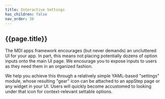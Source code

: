```yaml
---
title: Interactive Settings
has_children: false
nav_order: 30
---
```


## {{page.title}}

The MDI apps framework encourages (but never demands) an uncluttered
UI for your app. In part, this means not placing potentially dozens 
of option inputs onto the main UI page. We encourage you to expose
inputs to users as they need them in an organized fashion.

We help you achieve this through a relatively simple YAML-based
"settings" module, whose resulting "gear" icon can be attached to 
an appStep page or any widget in your UI. Users will quickly become
accustomed to looking under that icon for context-relevant settable options.



